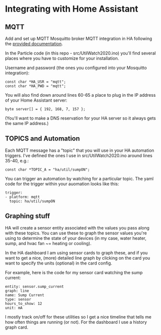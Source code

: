 # Integrating with Home Assistant

## MQTT
Add and set up MQTT Mosquitto broker MQTT integration in HA following the [provided documentation](https://github.com/home-assistant/hassio-addons/blob/master/mosquitto/DOCS.md).

In the Particle code (in this repo - src/UtilWatch2020.ino) you'll find several places where you have to customize for your installation.

Username and password (the ones you configured into your Mosquitto integration):

```
const char *HA_USR = "mqtt";
const char *HA_PWD = "mqtt";
```

You will also find down around lines 60-65 a place to plug in the IP address of your Home Assistant server:

`byte server[] = { 192, 168, 7, 157 };`

(You'll want to make a DNS reservation for your HA server so it always gets the same IP address.)

## TOPICS and Automation

Each MQTT message has a "topic" that you will use in your HA automation triggers.  I've defined the ones I use in src/UtilWatch2020.ino around lines 35-40, e.g.:

`const char *TOPIC_A = "ha/util/sumpON";`

You can trigger an automation by watching for a particular topic. The yaml code for the trigger within your auomation looks like this:

```
trigger:
- platform: mqtt
  topic: ha/util/sumpON
```

## Graphing stuff

HA will create a sensor entity associated with the values you pass along with these topics.  You can use these to graph the sensor values you're using to determine the state of your devices (in my case, water heater, sump, and hvac fan ~= heating or cooling).

In the HA dashboard I am using sensor cards to graph these, and if you want to get a nice, (more) detailed line graph by clicking on the card you want to specify the units (optional) in the card config.

For example, here is the code for my sensor card watching the sump current:

```
entity: sensor.sump_current
graph: line
name: Sump Current
type: sensor
hours_to_show: 12
unit: mA
```

I mostly track on/off for these utilities so I get a nice timeline that tells me how often things are running (or not).  For the dashboard I use a history graph card.
